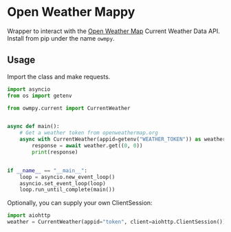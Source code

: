 # Open Weather Mappy

Wrapper to interact with the [Open Weather Map](https://openweathermap.org/api) Current Weather Data API. Install from pip under the name `owmpy`.

## Usage

Import the class and make requests.

```py
import asyncio
from os import getenv

from owmpy.current import CurrentWeather


async def main():
    # Get a weather token from openweathermap.org
    async with CurrentWeather(appid=getenv("WEATHER_TOKEN")) as weather:
        response = await weather.get((0, 0))
        print(response)


if __name__ == "__main__":
    loop = asyncio.new_event_loop()
    asyncio.set_event_loop(loop)
    loop.run_until_complete(main())
```

Optionally, you can supply your own ClientSession:

```py
import aiohttp
weather = CurrentWeather(appid="token", client=aiohttp.ClientSession())
```
